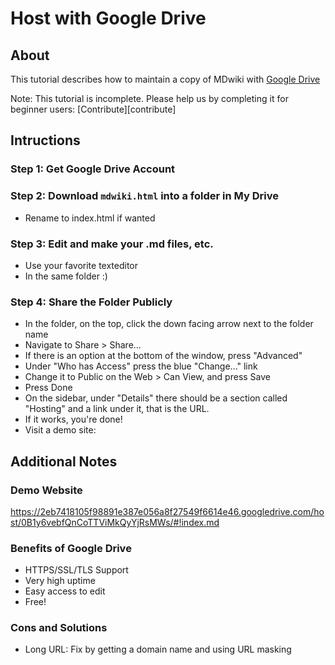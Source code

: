 Host with Google Drive
================

About
-----

This tutorial describes how to maintain a copy of MDwiki with [Google Drive](http://drive.google.com)

Note: This tutorial is incomplete. Please help us by completing it for beginner users: [Contribute][contribute]

Intructions
-----------

### Step 1: Get Google Drive Account

### Step 2: Download `mdwiki.html` into a folder in My Drive

  * Rename to index.html if wanted

### Step 3: Edit and make your .md files, etc. 

  * Use your favorite texteditor
  * In the same folder :)

### Step 4: Share the Folder Publicly

  * In the folder, on the top, click the down facing arrow next to the folder name
  * Navigate to Share > Share...
  * If there is an option at the bottom of the window, press "Advanced"
  * Under "Who has Access" press the blue "Change..." link
  * Change it to Public on the Web > Can View, and press Save
  * Press Done
  * On the sidebar, under "Details" there should be a section called "Hosting" and a link under it, that is the URL.
  * If it works, you're done!
  * Visit a demo site: 
  
Additional Notes
---------------

### Demo Website

https://2eb7418105f98891e387e056a8f27549f6614e46.googledrive.com/host/0B1y6vebfQnCoTTViMkQyYjRsMWs/#!index.md

### Benefits of Google Drive

* HTTPS/SSL/TLS Support
* Very high uptime
* Easy access to edit
* Free!

### Cons and Solutions

* Long URL: Fix by getting a domain name and using URL masking
